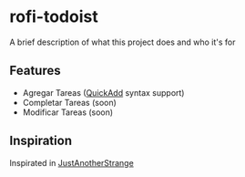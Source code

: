 
# rofi-todoist

A brief description of what this project does and who it's for

## Features

- Agregar Tareas ([QuickAdd](https://todoist.com/es/help/articles/task-quick-add-va4Lhpzz) syntax support)
- Completar Tareas (soon)
- Modificar Tareas (soon)

## Inspiration

Inspirated in [JustAnotherStrange](https://github.com/JustAnotherStrange/rofi-todoist)
